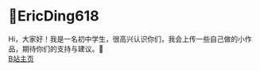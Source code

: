 # 🎨EricDing618
Hi，大家好！我是一名初中学生，很高兴认识你们，我会上传一些自己做的小作品，期待你们的支持与建议。🤗  
[B站主页](https://m.bilibili.com/space/696034939)
